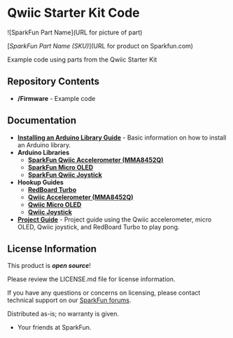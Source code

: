 Qwiic Starter Kit Code
========================================


![SparkFun Part Name](URL for picture of part)

[*SparkFun Part Name (SKU)*](URL for product on Sparkfun.com)

Example code using parts from the Qwiic Starter Kit


Repository Contents
-------------------

* **/Firmware** - Example code 

Documentation
--------------

* **[Installing an Arduino Library Guide](https://learn.sparkfun.com/tutorials/installing-an-arduino-library)** - Basic information on how to install an Arduino library.
* **Arduino Libraries**
  * **[SparkFun Qwiic Accelerometer (MMA8452Q)](https://github.com/sparkfun/SparkFun_MMA8452Q_Arduino_Library)**
  * **[SparkFun Micro OLED](https://github.com/sparkfun/SparkFun_Micro_OLED_Arduino_Library)**
  * **[SparkFun Qwiic Joystick](https://github.com/sparkfun/SparkFun_Qwiic_Joystick_Arduino_Library)**
* **Hookup Guides**
  * **[RedBoard Turbo](https://learn.sparkfun.com/tutorials/redboard-turbo-hookup-guide)**
  * **[Qwiic Accelerometer (MMA8452Q)](https://learn.sparkfun.com/tutorials/qwiic-accelerometer-mma8452q-hookup-guide)**
  * **[Qwiic Micro OLED](https://learn.sparkfun.com/tutorials/qwiic-micro-oled-hookup-guide)**
  * **[Qwiic Joystick](https://learn.sparkfun.com/tutorials/qwiic-joystick-hookup-guide)**
* **[Project Guide](https://learn.sparkfun.com/tutorials/qwiic-starter-kit-project-guide)** - Project guide using the Qwiic accelerometer, micro OLED, Qwiic joystick, and RedBoard Turbo to play pong.

License Information
-------------------

This product is _**open source**_! 

Please review the LICENSE.md file for license information. 

If you have any questions or concerns on licensing, please contact technical support on our [SparkFun forums](https://forum.sparkfun.com/viewforum.php?f=152).

Distributed as-is; no warranty is given.

- Your friends at SparkFun.

_<COLLABORATION CREDIT>_
